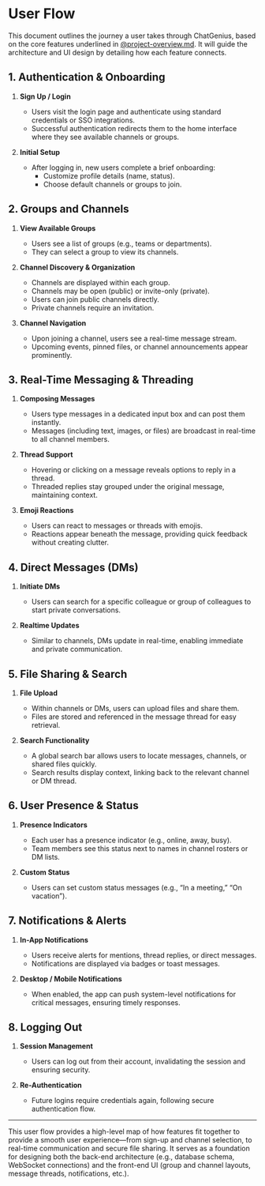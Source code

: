 # User Flow

This document outlines the journey a user takes through ChatGenius, based on the core features underlined in [@project-overview.md](../project-info/project-overview.md). It will guide the architecture and UI design by detailing how each feature connects.

## 1. Authentication & Onboarding
1. **Sign Up / Login**  
   - Users visit the login page and authenticate using standard credentials or SSO integrations.  
   - Successful authentication redirects them to the home interface where they see available channels or groups.

2. **Initial Setup**  
   - After logging in, new users complete a brief onboarding:  
     - Customize profile details (name, status).  
     - Choose default channels or groups to join.

## 2. Groups and Channels
1. **View Available Groups**  
   - Users see a list of groups (e.g., teams or departments).  
   - They can select a group to view its channels.

2. **Channel Discovery & Organization**  
   - Channels are displayed within each group.  
   - Channels may be open (public) or invite-only (private).  
   - Users can join public channels directly.  
   - Private channels require an invitation.

3. **Channel Navigation**  
   - Upon joining a channel, users see a real-time message stream.  
   - Upcoming events, pinned files, or channel announcements appear prominently.

## 3. Real-Time Messaging & Threading
1. **Composing Messages**  
   - Users type messages in a dedicated input box and can post them instantly.  
   - Messages (including text, images, or files) are broadcast in real-time to all channel members.

2. **Thread Support**  
   - Hovering or clicking on a message reveals options to reply in a thread.  
   - Threaded replies stay grouped under the original message, maintaining context.

3. **Emoji Reactions**  
   - Users can react to messages or threads with emojis.  
   - Reactions appear beneath the message, providing quick feedback without creating clutter.

## 4. Direct Messages (DMs)
1. **Initiate DMs**  
   - Users can search for a specific colleague or group of colleagues to start private conversations.

2. **Realtime Updates**  
   - Similar to channels, DMs update in real-time, enabling immediate and private communication.

## 5. File Sharing & Search
1. **File Upload**  
   - Within channels or DMs, users can upload files and share them.  
   - Files are stored and referenced in the message thread for easy retrieval.

2. **Search Functionality**  
   - A global search bar allows users to locate messages, channels, or shared files quickly.  
   - Search results display context, linking back to the relevant channel or DM thread.

## 6. User Presence & Status
1. **Presence Indicators**  
   - Each user has a presence indicator (e.g., online, away, busy).  
   - Team members see this status next to names in channel rosters or DM lists.

2. **Custom Status**  
   - Users can set custom status messages (e.g., “In a meeting,” “On vacation”).

## 7. Notifications & Alerts
1. **In-App Notifications**  
   - Users receive alerts for mentions, thread replies, or direct messages.  
   - Notifications are displayed via badges or toast messages.

2. **Desktop / Mobile Notifications**  
   - When enabled, the app can push system-level notifications for critical messages, ensuring timely responses.

## 8. Logging Out
1. **Session Management**  
   - Users can log out from their account, invalidating the session and ensuring security.

2. **Re-Authentication**  
   - Future logins require credentials again, following secure authentication flow.

---

This user flow provides a high-level map of how features fit together to provide a smooth user experience—from sign-up and channel selection, to real-time communication and secure file sharing. It serves as a foundation for designing both the back-end architecture (e.g., database schema, WebSocket connections) and the front-end UI (group and channel layouts, message threads, notifications, etc.).